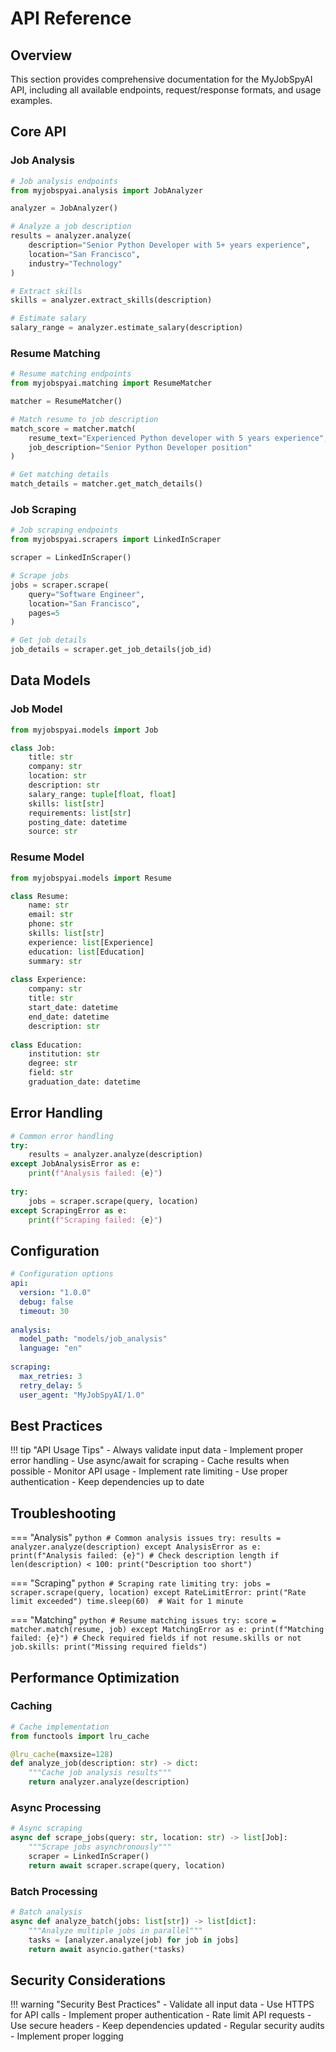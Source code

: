 # API Reference

## Overview

This section provides comprehensive documentation for the MyJobSpyAI API, including all available endpoints, request/response formats, and usage examples.

## Core API

### Job Analysis

```python
# Job analysis endpoints
from myjobspyai.analysis import JobAnalyzer

analyzer = JobAnalyzer()

# Analyze a job description
results = analyzer.analyze(
    description="Senior Python Developer with 5+ years experience",
    location="San Francisco",
    industry="Technology"
)

# Extract skills
skills = analyzer.extract_skills(description)

# Estimate salary
salary_range = analyzer.estimate_salary(description)
```

### Resume Matching

```python
# Resume matching endpoints
from myjobspyai.matching import ResumeMatcher

matcher = ResumeMatcher()

# Match resume to job description
match_score = matcher.match(
    resume_text="Experienced Python developer with 5 years experience",
    job_description="Senior Python Developer position"
)

# Get matching details
match_details = matcher.get_match_details()
```

### Job Scraping

```python
# Job scraping endpoints
from myjobspyai.scrapers import LinkedInScraper

scraper = LinkedInScraper()

# Scrape jobs
jobs = scraper.scrape(
    query="Software Engineer",
    location="San Francisco",
    pages=5
)

# Get job details
job_details = scraper.get_job_details(job_id)
```

## Data Models

### Job Model

```python
from myjobspyai.models import Job

class Job:
    title: str
    company: str
    location: str
    description: str
    salary_range: tuple[float, float]
    skills: list[str]
    requirements: list[str]
    posting_date: datetime
    source: str
```

### Resume Model

```python
from myjobspyai.models import Resume

class Resume:
    name: str
    email: str
    phone: str
    skills: list[str]
    experience: list[Experience]
    education: list[Education]
    summary: str
    
class Experience:
    company: str
    title: str
    start_date: datetime
    end_date: datetime
    description: str
    
class Education:
    institution: str
    degree: str
    field: str
    graduation_date: datetime
```

## Error Handling

```python
# Common error handling
try:
    results = analyzer.analyze(description)
except JobAnalysisError as e:
    print(f"Analysis failed: {e}")
    
try:
    jobs = scraper.scrape(query, location)
except ScrapingError as e:
    print(f"Scraping failed: {e}")
```

## Configuration

```yaml
# Configuration options
api:
  version: "1.0.0"
  debug: false
  timeout: 30
  
analysis:
  model_path: "models/job_analysis"
  language: "en"
  
scraping:
  max_retries: 3
  retry_delay: 5
  user_agent: "MyJobSpyAI/1.0"
```

## Best Practices

!!! tip "API Usage Tips"
    - Always validate input data
    - Implement proper error handling
    - Use async/await for scraping
    - Cache results when possible
    - Monitor API usage
    - Implement rate limiting
    - Use proper authentication
    - Keep dependencies up to date

## Troubleshooting

=== "Analysis"
    ```python
    # Common analysis issues
    try:
        results = analyzer.analyze(description)
    except AnalysisError as e:
        print(f"Analysis failed: {e}")
        # Check description length
        if len(description) < 100:
            print("Description too short")
    ```

=== "Scraping"
    ```python
    # Scraping rate limiting
    try:
        jobs = scraper.scrape(query, location)
    except RateLimitError:
        print("Rate limit exceeded")
        time.sleep(60)  # Wait for 1 minute
    ```

=== "Matching"
    ```python
    # Resume matching issues
    try:
        score = matcher.match(resume, job)
    except MatchingError as e:
        print(f"Matching failed: {e}")
        # Check required fields
        if not resume.skills or not job.skills:
            print("Missing required fields")
    ```

## Performance Optimization

### Caching

```python
# Cache implementation
from functools import lru_cache

@lru_cache(maxsize=128)
def analyze_job(description: str) -> dict:
    """Cache job analysis results"""
    return analyzer.analyze(description)
```

### Async Processing

```python
# Async scraping
async def scrape_jobs(query: str, location: str) -> list[Job]:
    """Scrape jobs asynchronously"""
    scraper = LinkedInScraper()
    return await scraper.scrape(query, location)
```

### Batch Processing

```python
# Batch analysis
async def analyze_batch(jobs: list[str]) -> list[dict]:
    """Analyze multiple jobs in parallel"""
    tasks = [analyzer.analyze(job) for job in jobs]
    return await asyncio.gather(*tasks)
```

## Security Considerations

!!! warning "Security Best Practices"
    - Validate all input data
    - Use HTTPS for API calls
    - Implement proper authentication
    - Rate limit API requests
    - Use secure headers
    - Keep dependencies updated
    - Regular security audits
    - Implement proper logging
